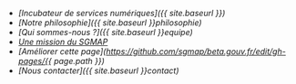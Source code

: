 - <i class="large home icon"/> [Incubateur de services numériques]({{ site.baseurl }})
- <i class="large idea icon"/> [Notre philosophie]({{ site.baseurl }}philosophie)
- <i class="large users icon"/> [Qui sommes-nous ?]({{ site.baseurl }}equipe)
- <i class="large university icon"/> [Une mission du SGMAP](http://modernisation.gouv.fr)
- <i class="large write icon"/> [Améliorer cette page](https://github.com/sgmap/beta.gouv.fr/edit/gh-pages/{{ page.path }})
- <i class="large mail icon"/> [Nous contacter]({{ site.baseurl }}contact)
